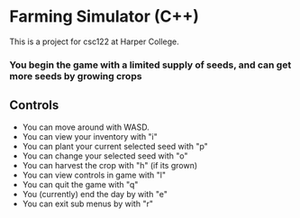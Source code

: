 # Farming Simulator (C++)

This is a project for csc122 at Harper College.

### You begin the game with a limited supply of seeds, and can get more seeds by growing crops

## Controls
- You can move around with WASD.
- You can view your inventory with "i"
- You can plant your current selected seed with "p"
- You can change your selected seed with "o"
- You can harvest the crop with "h" (if its grown)
- You can view controls in game with "l"
- You can quit the game with "q"
- You (currently) end the day by with "e"
- You can exit sub menus by with "r"
